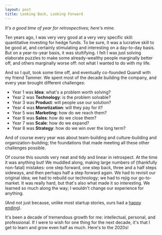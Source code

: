 ```yaml
---
layout: post
title: Looking Back, Looking Forward
---
```


*It's a good time of year for retrospectives; here's mine.*

Ten years ago, I was very very good at a very very specific skill: quantitative investing for hedge funds.  To be sure, it was a lucrative skill to be good at, and certainly stimulating and interesting on a day-to-day basis.  But on a year-to-year basis, it was stultifying.  I felt I was just solving elaborate puzzles to make some already-wealthy people marginally better off, and others marginally worse off: not what I wanted to do with my life.

And so I quit, took some time off, and eventually co-founded Quandl with my friend Tammer.  We spent most of the decade building the company, and every year brought different challenges:

- Year 1 was **Idea**: what's a problem worth solving?
- Year 2 was **Technology**: is the problem solvable?
- Year 3 was **Product**: will people use our solution?
- Year 4 was **Monetization**: will they pay for it?
- Year 5 was **Marketing**: how do we reach them?
- Year 6 was **Sales**: how do we close them? 
- Year 7 was **Scale**: how do we expand?
- Year 8 was **Strategy**: how do we win over the long term?

And of course every year was about team-building and culture-building and organization-building; the foundations that made meeting all these other challenges possible.

Of course this sounds very neat and tidy and linear in retrospect.  At the time it was anything but!  We muddled along, making large numbers of (thankfully non-fatal) mistakes: one step forward, one step back, three and a half steps sideways, and then perhaps half a step forward again.  We had to revisit our original idea; we had to rebuild our technology; we had to rejig our go-to-market.  It was really hard, but that's also what made it so interesting.  We learned so much along the way; I wouldn't change our experience for anything.  

(And not just because, unlike most startup stories, ours had a [happy](https://www.nasdaq.com/about/press-center/nasdaq-acquires-quandl-advance-use-alternative-data) [ending](https://www.waterstechnology.com/awards-rankings/4351881/acquisition-of-the-year-nasdaqs-acquisition-of-quandl)).  

It's been a decade of tremendous growth for me: intellectual, personal, and professional.  If I were to wish for one thing for the next decade, it's that I get to learn and grow even half as much.  Here's to the 2020s! 